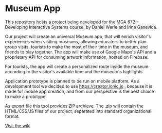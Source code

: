 # Museum App

This repository hosts a project being developed for the MGA 672 – Developing Interactive Systems course, by Daniel Werle and Irina Ganevica.

Our project will create an universal Museum app, that will enrich visitor's experiences when visiting museums, allowing educators to better plan group visits, tourists to make the most of their time in the museum, and friends to play together. The app will make use of Google Maps's API and a proprietary API for consuming artwork information, hosted on Firebase.

For tourists, the app will create a personalized route inside the museum according to the visitor's available time and the museum's highlights.

Application prototype is planned to be run on mobile platform. As a development tool we decided to use https://creator.ionic.io , because it is made for mobile app creation, and from our perspective is the best choice to make a prototype. 

As export file this tool provides ZIP archieve.  The .zip will contain the HTML/CSS/JS files of our project, separated into standard organizational format.




[Visit the wiki](https://github.com/assoljkas/museum_app/wiki)
